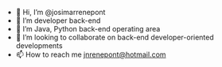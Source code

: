 - 👋 Hi, I’m @josimarrenepont
- 👀 I’m developer back-end
- 🌱 I’m Java, Python back-end operating area
- 💞️ I’m looking to collaborate on back-end developer-oriented developments
- 📫 How to reach me jnrenepont@hotmail.com

<!---
josimarrenepont/josimarrenepont is a ✨ special ✨ repository because its `README.md` (this file) appears on your GitHub profile.
You can click the Preview link to take a look at your changes.
--->
